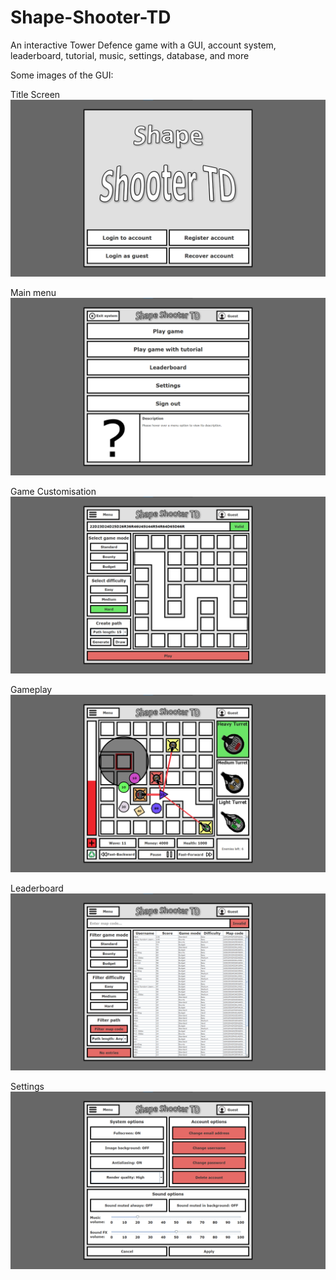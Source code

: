 # Shape-Shooter-TD
An interactive Tower Defence game with a GUI, account system, leaderboard, tutorial, music, settings, database, and more

Some images of the GUI:

Title Screen
![alt text](https://github.com/Jonathon-A/Shape-Shooter-TD/blob/main/Example%20Images/1TitleScreen.png)

Main menu
![alt text](https://github.com/Jonathon-A/Shape-Shooter-TD/blob/main/Example%20Images/2Menu.png)

Game Customisation
![alt text](https://github.com/Jonathon-A/Shape-Shooter-TD/blob/main/Example%20Images/3GameCustomisation.png)

Gameplay
![alt text](https://github.com/Jonathon-A/Shape-Shooter-TD/blob/main/Example%20Images/4Game.png)

Leaderboard
![alt text](https://github.com/Jonathon-A/Shape-Shooter-TD/blob/main/Example%20Images/5Leaderboard.png)

Settings
![alt text](https://github.com/Jonathon-A/Shape-Shooter-TD/blob/main/Example%20Images/6Settings.png)
